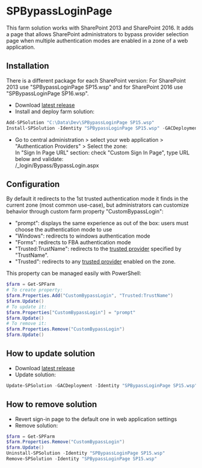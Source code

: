 # SPBypassLoginPage
This farm solution works with SharePoint 2013 and SharePoint 2016. It adds a page that allows SharePoint administrators to bypass provider selection page when multiple authentication modes are enabled in a zone of a web application.

## Installation
There is a different package for each SharePoint version: For SharePoint 2013 use "SPBypassLoginPage SP15.wsp" and for SharePoint 2016 use "SPBypassLoginPage SP16.wsp".
- Download [latest release](https://github.com/Yvand/SPBypassLoginPage/releases/latest)
- Install and deploy farm solution:
```powershell
Add-SPSolution "C:\Data\Dev\SPBypassLoginPage SP15.wsp"
Install-SPSolution -Identity "SPBypassLoginPage SP15.wsp" -GACDeployment
```
- Go to central administration > select your web application > "Authentication Providers" > Select the zone:<br>
In "Sign In Page URL" section: check "Custom Sign In Page", type URL below and validate:<br>
/_login/Bypass/BypassLogin.aspx

## Configuration
By default it redirects to the 1st trusted authentication mode it finds in the current zone (most common use-case), but administrators can customize behavior through custom farm property "CustomBypassLogin":
- "prompt": displays the same experience as out of the box: users must choose the authentication mode to use
- "Windows": redirects to windows authentication mode
- "Forms": redirects to FBA authentication mode
- "Trusted:TrustName": redirects to the [trusted provider](https://technet.microsoft.com/en-us/library/ff607829.aspx) specified by "TrustName".
- "Trusted": redirects to any [trusted provider](https://technet.microsoft.com/en-us/library/ff607829.aspx) enabled on the zone.

This property can be managed easily with PowerShell:
```powershell
$farm = Get-SPFarm
# To create property:
$farm.Properties.Add("CustomBypassLogin", "Trusted:TrustName")
$farm.Update()
# To update it:
$farm.Properties["CustomBypassLogin"] = "prompt"
$farm.Update()
# To remove it:
$farm.Properties.Remove("CustomBypassLogin")
$farm.Update()
```

## How to update solution
- Download [latest release](https://github.com/Yvand/SPBypassLoginPage/releases/latest)
- Update solution:
```powershell
Update-SPSolution -GACDeployment -Identity "SPBypassLoginPage SP15.wsp" -LiteralPath "C:\Data\Dev\SPBypassLoginPage SP15.wsp"
```

## How to remove solution
- Revert sign-in page to the default one in web application settings
- Remove solution:
```powershell
$farm = Get-SPFarm
$farm.Properties.Remove("CustomBypassLogin")
$farm.Update()
Uninstall-SPSolution -Identity "SPBypassLoginPage SP15.wsp"
Remove-SPSolution -Identity "SPBypassLoginPage SP15.wsp"
```
